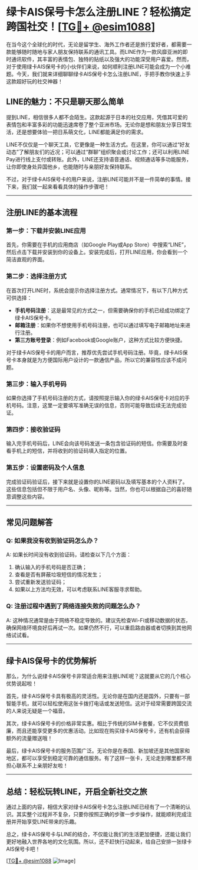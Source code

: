 # 绿卡AIS保号卡怎么注册LINE？轻松搞定跨国社交！[[TG💪+ @esim1088](https://t.me/s/esim1088)]

在当今这个全球化的时代，无论是留学生、海外工作者还是旅行爱好者，都需要一款能够随时随地与家人朋友保持联系的通讯工具。而LINE作为一款风靡亚洲的即时通讯软件，其丰富的表情包、独特的贴纸以及强大的功能深受用户喜爱。然而，对于使用绿卡AIS保号卡的小伙伴们来说，如何顺利注册LINE可能会成为一个小难题。今天，我们就来详细聊聊绿卡AIS保号卡怎么注册LINE，手把手教你快速上手这款超好玩的社交神器！

## LINE的魅力：不只是聊天那么简单

提到LINE，相信很多人都不会陌生。这款起源于日本的社交应用，凭借其可爱的表情包和丰富多彩的功能迅速席卷了整个亚洲市场。无论你是想和朋友分享日常生活，还是想要体验一把日系萌文化，LINE都能满足你的需求。

LINE不仅仅是一个聊天工具，它更像是一种生活方式。在这里，你可以通过“好友动态”了解朋友们的近况；可以通过“群聊”组织聚会或讨论工作；还可以利用LINE Pay进行线上支付或转账。此外，LINE还支持语音通话、视频通话等多功能服务，让你即使身处异国他乡，也能随时与亲朋好友保持联系。

不过，对于绿卡AIS保号卡的用户来说，注册LINE可能并不是一件简单的事情。接下来，我们就一起来看看具体的操作步骤吧！

---

## 注册LINE的基本流程

### 第一步：下载并安装LINE应用

首先，你需要在手机的应用商店（如Google Play或App Store）中搜索“LINE”，然后点击下载并安装到你的设备上。安装完成后，打开LINE应用，你会看到一个简洁直观的界面。

### 第二步：选择注册方式

在首次打开LINE时，系统会提示你选择注册方式。通常情况下，有以下几种方式可供选择：

- **手机号码注册**：这是最常见的方式之一，但需要确保你的手机已经成功绑定了绿卡AIS保号卡。
- **邮箱注册**：如果你不想使用手机号码注册，也可以通过填写电子邮箱地址来进行注册。
- **第三方账号登录**：例如Facebook或Google账户，这种方式比较方便快捷。

对于绿卡AIS保号卡的用户而言，推荐优先尝试手机号码注册。毕竟，绿卡AIS保号卡本身就是为方便国际用户设计的一款通信产品，所以它的兼容性应该不成问题。

### 第三步：输入手机号码

如果你选择了手机号码注册的方式，请按照提示输入你的绿卡AIS保号卡对应的手机号码。注意，这里一定要填写准确无误的信息，否则可能导致后续无法完成验证。

### 第四步：接收验证码

输入完手机号码后，LINE会向该号码发送一条包含验证码的短信。你需要及时查看手机上的短信，并将收到的验证码填入指定的位置。

### 第五步：设置密码及个人信息

完成验证码验证后，接下来就是设置你的LINE密码以及填写基本的个人资料了。这些信息包括但不限于用户名、头像、昵称等。当然，你也可以根据自己的喜好随意调整这些内容。

---

## 常见问题解答

### Q: 如果我没有收到验证码怎么办？

A: 如果长时间没有收到验证码，请检查以下几个方面：
1. 确认输入的手机号码是否正确；
2. 查看是否有屏蔽垃圾短信的情况发生；
3. 尝试重新发送验证码；
4. 如果以上方法均无效，可以考虑联系LINE客服寻求帮助。

### Q: 注册过程中遇到了网络连接失败的问题怎么办？

A: 这种情况通常是由于网络不稳定导致的。建议先检查Wi-Fi或移动数据的状态，确保网络环境良好后再试一次。如果仍然不行，可以重启路由器或者切换到其他网络试试看。

---

## 绿卡AIS保号卡的优势解析

那么，为什么说绿卡AIS保号卡非常适合用来注册LINE呢？这就要从它的几个核心优势说起啦！

首先，绿卡AIS保号卡具有极高的灵活性。无论你是在国内还是国外，只要有一部智能手机，就可以轻松使用这张卡拨打电话或发送短信。这对于经常需要跨国交流的人来说无疑是一个福音。

其次，绿卡AIS保号卡的价格非常实惠。相比于传统的SIM卡套餐，它不仅资费低廉，而且还能享受更多的优惠活动。比如现在购买绿卡AIS保号卡，还有机会获得额外的流量赠送哦！

最后，绿卡AIS保号卡的服务范围广泛。无论你是在泰国、新加坡还是其他国家和地区，都可以享受到稳定可靠的通信服务。有了这样一张卡，无论走到哪里都不用担心联系不上亲朋好友啦！

---

## 总结：轻松玩转LINE，开启全新社交之旅

通过上面的内容，相信大家对绿卡AIS保号卡怎么注册LINE已经有了一个清晰的认识。其实整个过程并不复杂，只要你按照正确的步骤一步步操作，就能顺利完成注册并开始享受LINE带来的乐趣。

总之，绿卡AIS保号卡与LINE的结合，不仅能让我们的生活更加便捷，还能让我们更好地融入世界各地的文化氛围。所以，还不赶快行动起来，给自己安排一张绿卡AIS保号卡吧！

[[TG💪+ @esim1088](https://t.me/s/esim1088) ![Image](https://i.postimg.cc/4NQfJmqS/Snipaste-2025-05-13-00-14-12.png)]